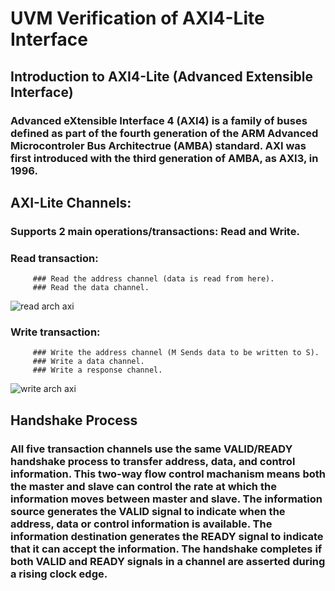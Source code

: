 # UVM Verification of AXI4-Lite Interface 

## Introduction to AXI4-Lite (Advanced Extensible Interface)
### Advanced eXtensible Interface 4 (AXI4) is a family of buses defined as part of the fourth generation of the ARM Advanced Microcontroler Bus Architectrue (AMBA) standard. AXI was first introduced with the third generation of AMBA, as AXI3, in 1996.

## AXI-Lite Channels:
### Supports 2 main operations/transactions: Read and Write.
### Read transaction:
         ### Read the address channel (data is read from here).
         ### Read the data channel.
![read arch axi](https://github.com/yassinelkashef/UVM-Verification-of-AXI4-Lite-Interface-/assets/110354392/b27ca242-9715-465e-8a84-39e1a79e72e0)
### Write transaction:
         ### Write the address channel (M Sends data to be written to S).
         ### Write a data channel.
         ### Write a response channel.
![write arch axi](https://github.com/yassinelkashef/UVM-Verification-of-AXI4-Lite-Interface-/assets/110354392/ba889b15-9ecc-4596-8d61-2788d1bdb4c1)



## Handshake Process
### All five transaction channels use the same VALID/READY handshake process to transfer address, data, and control information. This two-way flow control machanism means both the master and slave can control the rate at which the information moves between master and slave. The information source generates the VALID signal to indicate when the address, data or control information is available. The information destination generates the READY signal to indicate that it can accept the information. The handshake completes if both VALID and READY signals in a channel are asserted during a rising clock edge.
